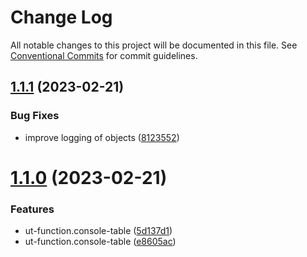 # Change Log

All notable changes to this project will be documented in this file.
See [Conventional Commits](https://conventionalcommits.org) for commit guidelines.

## [1.1.1](https://github.com/softwaregroup-bg/ut-function/compare/ut-function.console-table@1.1.0...ut-function.console-table@1.1.1) (2023-02-21)


### Bug Fixes

* improve logging of objects ([8123552](https://github.com/softwaregroup-bg/ut-function/commit/8123552b31a3a8d3e013e8da5f4233179bfa0d67))





# [1.1.0](https://github.com/softwaregroup-bg/ut-function/compare/ut-function.common-joi@1.10.0...ut-function.console-table@1.1.0) (2023-02-21)


### Features

* ut-function.console-table ([5d137d1](https://github.com/softwaregroup-bg/ut-function/commit/5d137d1d0fb418e9cdb88ff8cc6abff62fbfb146))
* ut-function.console-table ([e8605ac](https://github.com/softwaregroup-bg/ut-function/commit/e8605ac8c1f80c606a81fb73b81f28efd068b822))
